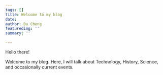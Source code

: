 ```yaml
---
tags: []
title: Welcome to my blog
date: 
author: Du Cheng
featuredimg: ''
summary: ''

---
```

Hello there!

Welcome to my blog. Here, I will talk about Technology, History, Science, and occasionally current events.